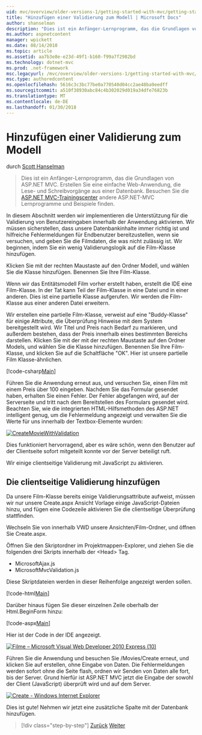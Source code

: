 ```yaml
---
uid: mvc/overview/older-versions-1/getting-started-with-mvc/getting-started-with-mvc-part7
title: "Hinzufügen einer Validierung zum Modell | Microsoft Docs"
author: shanselman
description: "Dies ist ein Anfänger-Lernprogramm, das die Grundlagen von ASP.NET MVC. Erstellen Sie eine einfache Web-Anwendung, die Lese- und Schreibvorgänge aus einer Datenbank."
ms.author: aspnetcontent
manager: wpickett
ms.date: 08/14/2010
ms.topic: article
ms.assetid: aa7b3e8e-e23d-49f1-b160-f99a7f2982bd
ms.technology: dotnet-mvc
ms.prod: .net-framework
msc.legacyurl: /mvc/overview/older-versions-1/getting-started-with-mvc/getting-started-with-mvc-part7
msc.type: authoredcontent
ms.openlocfilehash: 5616c3c3bc77be0a770540d04cc2ae48ba9eedff
ms.sourcegitcommit: a510f38930abc84c4b302029d019a34dfe76823b
ms.translationtype: MT
ms.contentlocale: de-DE
ms.lasthandoff: 01/30/2018
---
```

<a name="adding-validation-to-the-model"></a>Hinzufügen einer Validierung zum Modell
====================
durch [Scott Hanselman](https://github.com/shanselman)

> Dies ist ein Anfänger-Lernprogramm, das die Grundlagen von ASP.NET MVC. Erstellen Sie eine einfache Web-Anwendung, die Lese- und Schreibvorgänge aus einer Datenbank. Besuchen Sie die [ASP.NET MVC-Trainingscenter](../../../index.md) andere ASP.NET-MVC Lernprogramme und Beispiele finden.


In diesem Abschnitt werden wir implementieren die Unterstützung für die Validierung von Benutzereingaben innerhalb der Anwendung aktivieren. Wir müssen sicherstellen, dass unsere Datenbankinhalte immer richtig ist und hilfreiche Fehlermeldungen für Endbenutzer bereitzustellen, wenn sie versuchen, und geben Sie die Filmdaten, die was nicht zulässig ist. Wir beginnen, indem Sie ein wenig Validierungslogik auf die Film-Klasse hinzufügen.

Klicken Sie mit der rechten Maustaste auf den Ordner Modell, und wählen Sie die Klasse hinzufügen. Benennen Sie Ihre Film-Klasse.

Wenn wir das Entitätsmodell Film vorher erstellt haben, erstellt die IDE eine Film-Klasse. In der Tat kann Teil der Film-Klasse in eine Datei und in einer anderen. Dies ist eine partielle Klasse aufgerufen. Wir werden die Film-Klasse aus einer anderen Datei erweitern.

Wir erstellen eine partielle Film-Klasse, verweist auf eine "Buddy-Klasse" für einige Attribute, die Überprüfung Hinweise mit dem System bereitgestellt wird. Wir Titel und Preis nach Bedarf zu markieren, und außerdem bestehen, dass der Preis innerhalb eines bestimmten Bereichs darstellen. Klicken Sie mit der mit der rechten Maustaste auf den Ordner Models, und wählen Sie die Klasse hinzufügen. Benennen Sie Ihre Film-Klasse, und klicken Sie auf die Schaltfläche "OK". Hier ist unsere partielle Film Klasse-ähnlichen.

[!code-csharp[Main](getting-started-with-mvc-part7/samples/sample1.cs)]

Führen Sie die Anwendung erneut aus, und versuchen Sie, einen Film mit einem Preis über 100 eingeben. Nachdem Sie das Formular gesendet haben, erhalten Sie einen Fehler. Der Fehler abgefangen wird, auf der Serverseite und tritt nach dem Bereitstellen des Formulars gesendet wird. Beachten Sie, wie die integrierten HTML-Hilfsmethoden des ASP.NET intelligent genug, um die Fehlermeldung angezeigt und verwalten Sie die Werte für uns innerhalb der Textbox-Elemente wurden:

[![CreateMovieWithValidation](getting-started-with-mvc-part7/_static/image2.png)](getting-started-with-mvc-part7/_static/image1.png)

Dies funktioniert hervorragend, aber es wäre schön, wenn den Benutzer auf der Clientseite sofort mitgeteilt konnte vor der Server beteiligt ruft.

Wir einige clientseitige Validierung mit JavaScript zu aktivieren.

## <a name="adding-client-side-validation"></a>Die clientseitige Validierung hinzufügen

Da unsere Film-Klasse bereits einige Validierungsattribute aufweist, müssen wir nur unsere Create.aspx Ansicht Vorlage einige JavaScript-Dateien hinzu, und fügen eine Codezeile aktivieren Sie die clientseitige Überprüfung stattfinden.

Wechseln Sie von innerhalb VWD unsere Ansichten/Film-Ordner, und öffnen Sie Create.aspx.

Öffnen Sie den Skriptordner im Projektmappen-Explorer, und ziehen Sie die folgenden drei Skripts innerhalb der &lt;Head&gt; Tag.

- MicrosoftAjax.js
- MicrosoftMvcValidation.js

Diese Skriptdateien werden in dieser Reihenfolge angezeigt werden sollen.

[!code-html[Main](getting-started-with-mvc-part7/samples/sample2.html)]

Darüber hinaus fügen Sie dieser einzelnen Zeile oberhalb der Html.BeginForm hinzu:

[!code-aspx[Main](getting-started-with-mvc-part7/samples/sample3.aspx)]

Hier ist der Code in der IDE angezeigt.

[![Filme – Microsoft Visual Web Developer 2010 Express (10)](getting-started-with-mvc-part7/_static/image4.png)](getting-started-with-mvc-part7/_static/image3.png)

Führen Sie die Anwendung und besuchen Sie /Movies/Create erneut, und klicken Sie auf erstellen, ohne Eingabe von Daten. Die Fehlermeldungen werden sofort ohne die Seite flash, ordnen wir Senden von Daten alle fort, bis der Server. Grund hierfür ist ASP.NET MVC jetzt die Eingabe der sowohl der Client (JavaScript) überprüft wird und auf dem Server.

[![Create - Windows Internet Explorer](getting-started-with-mvc-part7/_static/image6.png)](getting-started-with-mvc-part7/_static/image5.png)

Dies ist gute! Nehmen wir jetzt eine zusätzliche Spalte mit der Datenbank hinzufügen.

>[!div class="step-by-step"]
[Zurück](getting-started-with-mvc-part6.md)
[Weiter](getting-started-with-mvc-part8.md)
